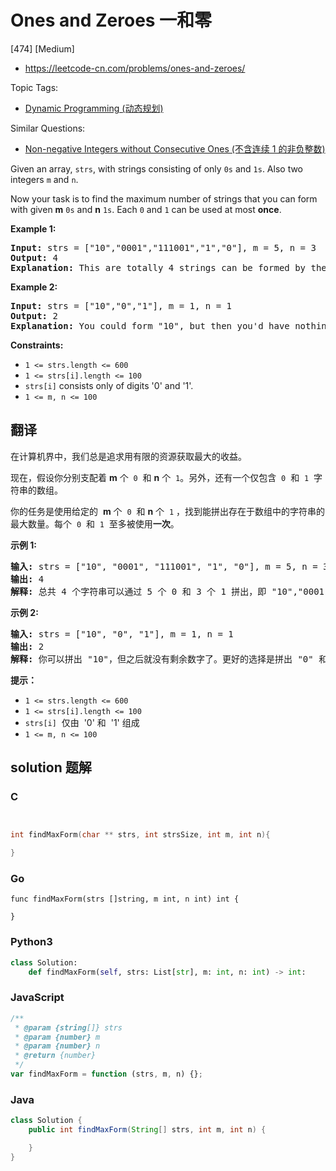 # Ones and Zeroes 一和零

[474] [Medium]

- https://leetcode-cn.com/problems/ones-and-zeroes/

Topic Tags:

- [Dynamic Programming (动态规划)](https://leetcode-cn.com/tag/dynamic-programming/)

Similar Questions:

- [Non-negative Integers without Consecutive Ones (不含连续 1 的非负整数)](https://leetcode-cn.com/problems/non-negative-integers-without-consecutive-ones/)

Given an array, `strs`, with strings consisting of only `0s` and `1s`. Also two integers `m` and `n`.

Now your task is to find the maximum number of strings that you can form with given **m** `0s` and **n** `1s`. Each `0` and `1` can be used at most **once**.

**Example 1:**

<pre><strong>Input:</strong> strs = ["10","0001","111001","1","0"], m = 5, n = 3
<strong>Output:</strong> 4
<strong>Explanation:</strong> This are totally 4 strings can be formed by the using of 5 0s and 3 1s, which are "10","0001","1","0".
</pre>

**Example 2:**

<pre><strong>Input:</strong> strs = ["10","0","1"], m = 1, n = 1
<strong>Output:</strong> 2
<b>Explanation:</b> You could form "10", but then you'd have nothing left. Better form "0" and "1".
</pre>

**Constraints:**

- `1 <= strs.length <= 600`
- `1 <= strs[i].length <= 100`
- `strs[i]` consists only of digits '0' and '1'.
- `1 <= m, n <= 100`

## 翻译

在计算机界中，我们总是追求用有限的资源获取最大的收益。

现在，假设你分别支配着 **m** 个  `0`  和 **n** 个  `1`。另外，还有一个仅包含  `0`  和  `1`  字符串的数组。

你的任务是使用给定的  **m** 个  `0`  和 **n** 个  `1` ，找到能拼出存在于数组中的字符串的最大数量。每个  `0`  和  `1`  至多被使用**一次**。

**示例 1:**

<pre><strong>输入:</strong> strs = ["10", "0001", "111001", "1", "0"], m = 5, n = 3
<strong>输出:</strong> 4
<strong>解释:</strong> 总共 4 个字符串可以通过 5 个 0 和 3 个 1 拼出，即 "10","0001","1","0" 。
</pre>

**示例 2:**

<pre><strong>输入:</strong> strs = ["10", "0", "1"], m = 1, n = 1
<strong>输出:</strong> 2
<strong>解释:</strong> 你可以拼出 "10"，但之后就没有剩余数字了。更好的选择是拼出 "0" 和 "1" 。
</pre>

**提示：**

- `1 <= strs.length <= 600`
- `1 <= strs[i].length <= 100`
- `strs[i]`  仅由  '0' 和  '1' 组成
- `1 <= m, n <= 100`

## solution 题解

### C

```c


int findMaxForm(char ** strs, int strsSize, int m, int n){

}
```

### Go

```golang
func findMaxForm(strs []string, m int, n int) int {

}
```

### Python3

```python
class Solution:
    def findMaxForm(self, strs: List[str], m: int, n: int) -> int:
```

### JavaScript

```javascript
/**
 * @param {string[]} strs
 * @param {number} m
 * @param {number} n
 * @return {number}
 */
var findMaxForm = function (strs, m, n) {};
```

### Java

```java
class Solution {
    public int findMaxForm(String[] strs, int m, int n) {

    }
}
```
